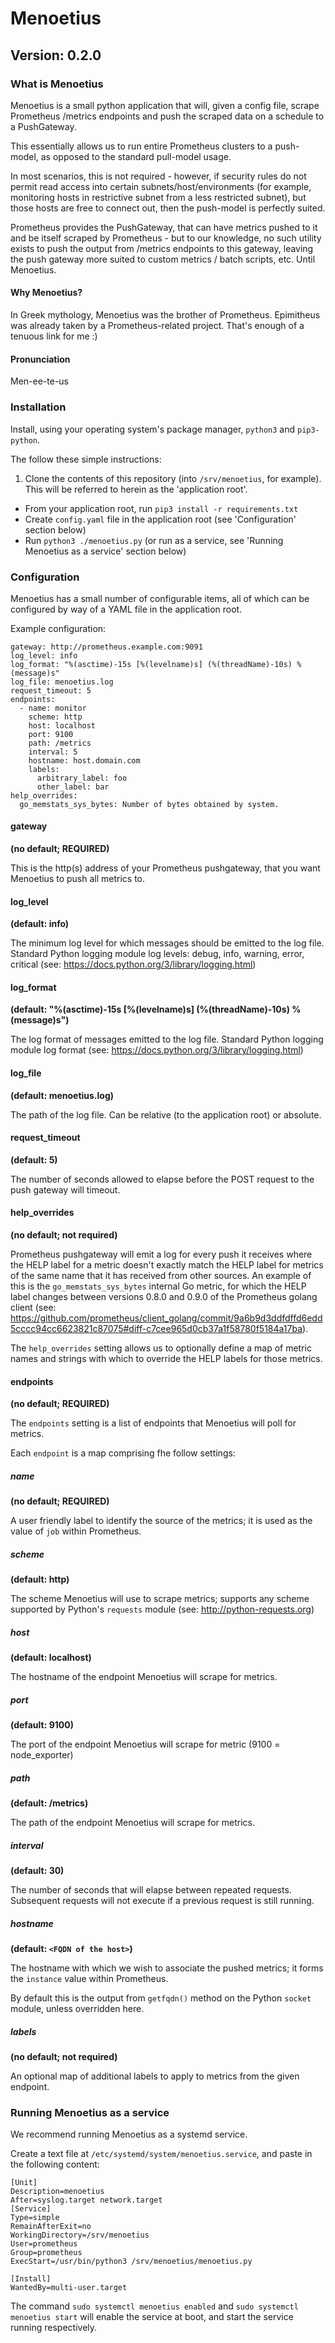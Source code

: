# Menoetius
## Version: 0.2.0

### What is Menoetius

Menoetius is a small python application that will, given a config file, scrape Prometheus /metrics endpoints and push the scraped data on a schedule to a PushGateway.

This essentially allows us to run entire Prometheus clusters to a push-model, as opposed to the standard pull-model usage.

In most scenarios, this is not required - however, if security rules do not permit read access into certain subnets/host/environments (for example, monitoring hosts in restrictive subnet from a less restricted subnet), but those hosts are free to connect out, then the push-model is perfectly suited.

Prometheus provides the PushGateway, that can have metrics pushed to it and be itself scraped by Prometheus - but to our knowledge, no such utility exists to push the output from /metrics endpoints to this gateway, leaving the push gateway more suited to custom metrics / batch scripts, etc. Until Menoetius.

#### Why Menoetius?

In Greek mythology, Menoetius was the brother of Prometheus. Epimitheus was already taken by a Prometheus-related project. That's enough of a tenuous link for me :)

#### Pronunciation

Men-ee-te-us

### Installation

Install, using your operating system's package manager, `python3` and `pip3-python`.

The follow these simple instructions:

1. Clone the contents of this repository (into `/srv/menoetius`, for example). This will be referred to herein as the 'application root'.
* From your application root, run `pip3 install -r requirements.txt`
* Create `config.yaml` file in the application root (see 'Configuration' section below)
* Run `python3 ./menoetius.py` (or run as a service, see 'Running Menoetius as a service' section below)

### Configuration
Menoetius has a small number of configurable items, all of which can be configured by way of a YAML file in the application root.

Example configuration:
```
gateway: http://prometheus.example.com:9091
log_level: info
log_format: "%(asctime)-15s [%(levelname)s] (%(threadName)-10s) %(message)s"
log_file: menoetius.log
request_timeout: 5
endpoints:
  - name: monitor
    scheme: http
    host: localhost
    port: 9100
    path: /metrics
    interval: 5
    hostname: host.domain.com
    labels:
      arbitrary_label: foo
      other_label: bar
help_overrides:
  go_memstats_sys_bytes: Number of bytes obtained by system.
```

#### gateway
**(no default; REQUIRED)**

This is the http(s) address of your Prometheus pushgateway, that you want Menoetius to push all metrics to.

#### log_level
**(default: info)**

The minimum log level for which messages should be emitted to the log file. Standard Python logging module log levels: debug, info, warning, error, critical (see: https://docs.python.org/3/library/logging.html)

#### log_format
**(default: "%(asctime)-15s [%(levelname)s] (%(threadName)-10s) %(message)s")**

The log format of messages emitted to the log file. Standard Python logging module log format (see: https://docs.python.org/3/library/logging.html)

#### log_file
**(default: menoetius.log)**

The path of the log file. Can be relative (to the application root) or absolute.

#### request_timeout
**(default: 5)**

The number of seconds allowed to elapse before the POST request to the push gateway will timeout.

#### help_overrides
**(no default; not required)**

Prometheus pushgateway will emit a log for every push it receives where the HELP label for a metric doesn't exactly match the HELP label for metrics of the same name that it has received from other sources. An example of this is the `go_memstats_sys_bytes` internal Go metric, for which the HELP label changes between versions 0.8.0 and 0.9.0 of the Prometheus golang client (see: https://github.com/prometheus/client_golang/commit/9a6b9d3ddfdffd6edd5cccc94cc6623821c87075#diff-c7cee965d0cb37a1f58780f5184a17ba).

The `help_overrides` setting allows us to optionally define a map of metric names and strings with which to override the HELP labels for those metrics.

#### endpoints
**(no default; REQUIRED)**

The `endpoints` setting is a list of endpoints that Menoetius will poll for metrics.

Each `endpoint` is a map comprising fhe follow settings:

##### name
**(no default; REQUIRED)**

A user friendly label to identify the source of the metrics; it is used as the value of `job` within Prometheus.

##### scheme
**(default: http)**

The scheme Menoetius will use to scrape metrics; supports any scheme supported by Python's `requests` module (see: http://python-requests.org)

##### host
**(default: localhost)**

The hostname of the endpoint Menoetius will scrape for metrics.

##### port
**(default: 9100)**

The port of the endpoint Menoetius will scrape for metric (9100 = node_exporter)

##### path
**(default: /metrics)**

The path of the endpoint Menoetius will scrape for metrics.

##### interval
**(default: 30)**

The number of seconds that will elapse between repeated requests. Subsequent requests will not execute if a previous request is still running.

##### hostname
**(default: `<FQDN of the host>`)**

The hostname with which we wish to associate the pushed metrics; it forms the `instance` value within Prometheus.

By default this is the output from `getfqdn()` method on the Python `socket` module, unless overridden here.

##### labels
**(no default; not required)**

An optional map of additional labels to apply to metrics from the given endpoint.





### Running Menoetius as a service

We recommend running Menoetius as a systemd service.

Create a text file at `/etc/systemd/system/menoetius.service`, and paste in the following content:

```
[Unit]
Description=menoetius
After=syslog.target network.target
[Service]
Type=simple
RemainAfterExit=no
WorkingDirectory=/srv/menoetius
User=prometheus
Group=prometheus
ExecStart=/usr/bin/python3 /srv/menoetius/menoetius.py

[Install]
WantedBy=multi-user.target
```

The command `sudo systemctl menoetius enabled` and `sudo systemctl menoetius start` will enable the service at boot, and start the service running respectively.
